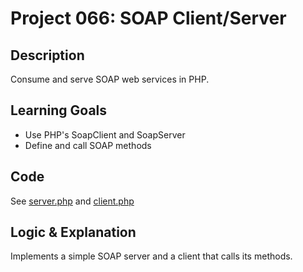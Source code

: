 # Project 066: SOAP Client/Server

## Description
Consume and serve SOAP web services in PHP.

## Learning Goals
- Use PHP's SoapClient and SoapServer
- Define and call SOAP methods

## Code
See [server.php](server.php) and [client.php](client.php)

## Logic & Explanation
Implements a simple SOAP server and a client that calls its methods.
